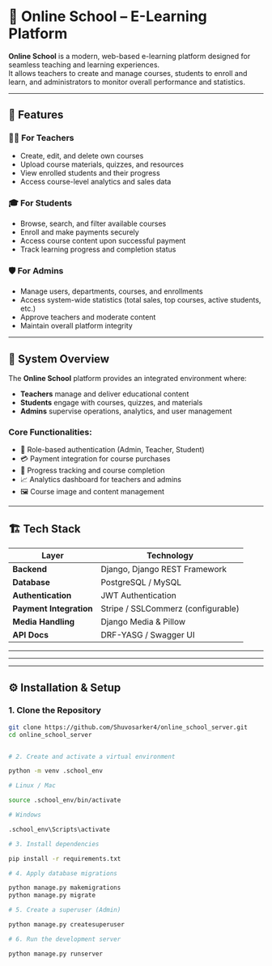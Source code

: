 # 🏫 Online School – E-Learning Platform

**Online School** is a modern, web-based e-learning platform designed for seamless teaching and learning experiences.  
It allows teachers to create and manage courses, students to enroll and learn, and administrators to monitor overall performance and statistics.

---

## 🚀 Features

### 👨‍🏫 For Teachers

- Create, edit, and delete own courses
- Upload course materials, quizzes, and resources
- View enrolled students and their progress
- Access course-level analytics and sales data

### 🎓 For Students

- Browse, search, and filter available courses
- Enroll and make payments securely
- Access course content upon successful payment
- Track learning progress and completion status

### 🛡️ For Admins

- Manage users, departments, courses, and enrollments
- Access system-wide statistics (total sales, top courses, active students, etc.)
- Approve teachers and moderate content
- Maintain overall platform integrity

---

## 🧩 System Overview

The **Online School** platform provides an integrated environment where:

- **Teachers** manage and deliver educational content
- **Students** engage with courses, quizzes, and materials
- **Admins** supervise operations, analytics, and user management

### Core Functionalities:

- 🔐 Role-based authentication (Admin, Teacher, Student)
- 💳 Payment integration for course purchases
- 🧠 Progress tracking and course completion
- 📈 Analytics dashboard for teachers and admins
- 🖼️ Course image and content management

---

## 🏗️ Tech Stack

| Layer                   | Technology                         |
| ----------------------- | ---------------------------------- |
| **Backend**             | Django, Django REST Framework      |
| **Database**            | PostgreSQL / MySQL                 |
| **Authentication**      | JWT Authentication                 |
| **Payment Integration** | Stripe / SSLCommerz (configurable) |
| **Media Handling**      | Django Media & Pillow              |
| **API Docs**            | DRF-YASG / Swagger UI              |

---

---

---

## ⚙️ Installation & Setup

### 1. Clone the Repository

```bash
git clone https://github.com/Shuvosarker4/online_school_server.git
cd online_school_server


# 2. Create and activate a virtual environment

python -m venv .school_env

# Linux / Mac

source .school_env/bin/activate

# Windows

.school_env\Scripts\activate

# 3. Install dependencies

pip install -r requirements.txt

# 4. Apply database migrations

python manage.py makemigrations
python manage.py migrate

# 5. Create a superuser (Admin)

python manage.py createsuperuser

# 6. Run the development server

python manage.py runserver
```
